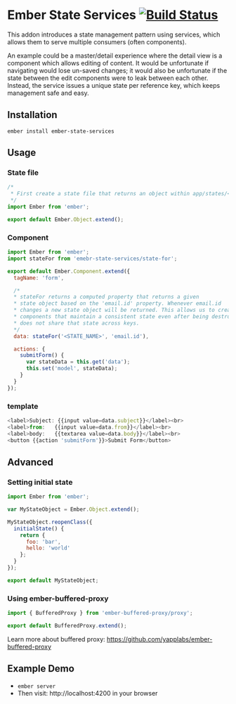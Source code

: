 # Ember State Services [![Build Status](https://travis-ci.org/stefanpenner/ember-state-services.svg)](https://travis-ci.org/stefanpenner/ember-state-services)

This addon introduces a state management pattern using services, which allows them to serve
multiple consumers (often components).

An example could be a master/detail experience where the detail view is a
component which allows editing of content. It would be unfortunate if
navigating would lose un-saved changes; it would also be unfortunate if the
state between the edit components were to leak between each other. Instead, the service issues a unique state per reference key, which keeps management safe and easy.

## Installation

```shell
ember install ember-state-services
```

## Usage

### State file

```js
/*
 * First create a state file that returns an object within app/states/<STATE_NAME>.js
 */
import Ember from 'ember';

export default Ember.Object.extend();
```

### Component

```js
import Ember from 'ember';
import stateFor from 'emebr-state-services/state-for';

export default Ember.Component.extend({
  tagName: 'form',

  /*
  * stateFor returns a computed property that returns a given
  * state object based on the 'email.id' property. Whenever email.id
  * changes a new state object will be returned. This allows us to create
  * components that maintain a consistent state even after being destroyed but
  * does not share that state across keys.
  */
  data: stateFor('<STATE_NAME>', 'email.id'),

  actions: {
    submitForm() {
      var stateData = this.get('data');
      this.set('model', stateData);
    }
  }
});
```

### template

```js
<label>Subject: {{input value=data.subject}}</label><br>
<label>from:   {{input value=data.from}}</label><br>
<label>body:   {{textarea value=data.body}}</label><br>
<button {{action 'submitForm'}}>Submit Form</button>
```

## Advanced

### Setting initial state

```js
import Ember from 'ember';

var MyStateObject = Ember.Object.extend();

MyStateObject.reopenClass({
  initialState() {
    return {
      foo: 'bar',
      hello: 'world'
    };
  }
});

export default MyStateObject;
```

### Using ember-buffered-proxy

```js
import { BufferedProxy } from 'ember-buffered-proxy/proxy';

export default BufferedProxy.extend();
```

Learn more about buffered proxy: https://github.com/yapplabs/ember-buffered-proxy

## Example Demo

* `ember server`
* Then visit: http://localhost:4200 in your browser
